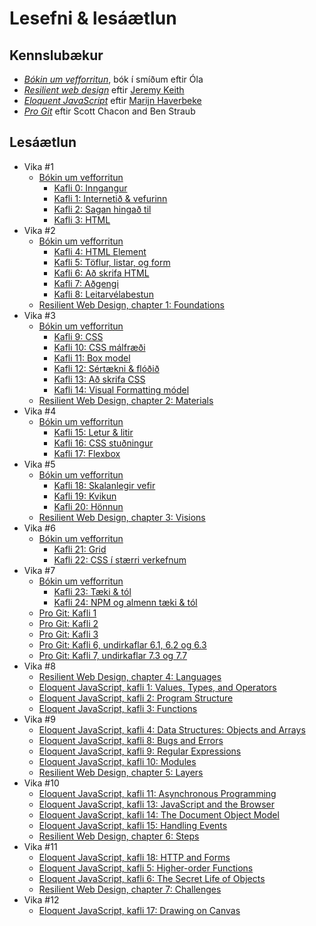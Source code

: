 # Lesefni & lesáætlun

## Kennslubækur

* [_Bókin um vefforritun_](https://bok.vefforritun.is), bók í smíðum eftir Óla
* [_Resilient web design_](https://resilientwebdesign.com/) eftir [Jeremy Keith](https://adactio.com/)
* [_Eloquent JavaScript_](http://eloquentjavascript.net/) eftir [Marijn Haverbeke](https://marijnhaverbeke.nl/)
* [_Pro Git_](https://git-scm.com/book/en/v2) eftir Scott Chacon and Ben Straub

## Lesáætlun

* Vika #1
  * [Bókin um vefforritun](https://bok.vefforritun.is/)
    * [Kafli 0: Inngangur](https://bok.vefforritun.is/00.inngangur.html)
    * [Kafli 1: Internetið & vefurinn](https://bok.vefforritun.is/01.internetid.html)
    * [Kafli 2: Sagan hingað til](https://bok.vefforritun.is/02.saga.html)
    * [Kafli 3: HTML](https://bok.vefforritun.is/03.html.html)
* Vika #2
  * [Bókin um vefforritun](https://bok.vefforritun.is/)
    * [Kafli 4: HTML Element](https://bok.vefforritun.is/04.element.html)
    * [Kafli 5: Töflur, listar, og form](https://bok.vefforritun.is/05.toflur-listar-form.html)
    * [Kafli 6: Að skrifa HTML](https://bok.vefforritun.is/06.ad-skrifa-html.html)
    * [Kafli 7: Aðgengi](https://bok.vefforritun.is/07.adgengi.html)
    * [Kafli 8: Leitarvélabestun](https://bok.vefforritun.is/08.seo.html)
  * [Resilient Web Design, chapter 1: Foundations](https://resilientwebdesign.com/chapter1/)
* Vika #3
  * [Bókin um vefforritun](https://bok.vefforritun.is/)
    * [Kafli 9: CSS](https://bok.vefforritun.is/09.css.html)
    * [Kafli 10: CSS málfræði](https://bok.vefforritun.is/10.css-malfraedi.html)
    * [Kafli 11: Box model](https://bok.vefforritun.is/11.css-box-model.html)
    * [Kafli 12: Sértækni & flóðið](https://bok.vefforritun.is/12.css-specifity-cascade.html)
    * [Kafli 13: Að skrifa CSS](https://bok.vefforritun.is/13.css-best-practices.html)
    * [Kafli 14: Visual Formatting módel](https://bok.vefforritun.is/14.visual-formatting.html)
  * [Resilient Web Design, chapter 2: Materials](https://resilientwebdesign.com/chapter2/)
* Vika #4
  * [Bókin um vefforritun](https://bok.vefforritun.is/)
    * [Kafli 15: Letur & litir](https://bok.vefforritun.is/12.css-letur-litir.html)
    * [Kafli 16: CSS stuðningur](https://bok.vefforritun.is/13.css-studningur.html)
    * [Kafli 17: Flexbox](https://bok.vefforritun.is/14.css-flexbox.html)
* Vika #5
  * [Bókin um vefforritun](https://bok.vefforritun.is/)
    * [Kafli 18: Skalanlegir vefir](https://bok.vefforritun.is/18.skalanlegir.html)
    * [Kafli 19: Kvikun](https://bok.vefforritun.is/19.kvikun.html)
    * [Kafli 20: Hönnun](https://bok.vefforritun.is/20.honnun.html)
  * [Resilient Web Design, chapter 3: Visions](https://resilientwebdesign.com/chapter3/)
* Vika #6
  * [Bókin um vefforritun](https://bok.vefforritun.is/)
    * [Kafli 21: Grid](https://bok.vefforritun.is/212.grid.html)
    * [Kafli 22: CSS í stærri verkefnum](https://bok.vefforritun.is/22.css-verkefni.html)
* Vika #7
  * [Bókin um vefforritun](https://bok.vefforritun.is/)
    * [Kafli 23: Tæki & tól](https://bok.vefforritun.is/23.taeki-tol.html)
    * [Kafli 24: NPM og almenn tæki & tól](https://bok.vefforritun.is/24.npm-taeki-tol.html)
  * [Pro Git: Kafli 1](https://git-scm.com/book/en/v2/Getting-Started-About-Version-Control)
  * [Pro Git: Kafli 2](https://git-scm.com/book/en/v2/Git-Basics-Getting-a-Git-Repository)
  * [Pro Git: Kafli 3](https://git-scm.com/book/en/v2/Git-Branching-Branches-in-a-Nutshell)
  * [Pro Git: Kafli 6, undirkaflar 6.1, 6.2 og 6.3](https://git-scm.com/book/en/v2/GitHub-Account-Setup-and-Configuration)
  * [Pro Git: Kafli 7, undirkaflar 7.3 og 7.7](https://git-scm.com/book/en/v2/Git-Tools-Stashing-and-Cleaning)
* Vika #8
  * [Resilient Web Design, chapter 4: Languages](https://resilientwebdesign.com/chapter4/)
  * [Eloquent JavaScript, kafli 1: Values, Types, and Operators](https://eloquentjavascript.net/01_values.html)
  * [Eloquent JavaScript, kafli 2: Program Structure](https://eloquentjavascript.net/02_program_structure.html)
  * [Eloquent JavaScript, kafli 3: Functions](https://eloquentjavascript.net/03_functions.html)
* Vika #9
  * [Eloquent JavaScript, kafli 4: Data Structures: Objects and Arrays](https://eloquentjavascript.net/04_data.html)
  * [Eloquent JavaScript, kafli 8: Bugs and Errors](https://eloquentjavascript.net/08_error.html)
  * [Eloquent JavaScript, kafli 9: Regular Expressions](https://eloquentjavascript.net/09_regexp.html)
  * [Eloquent JavaScript, kafli 10: Modules](https://eloquentjavascript.net/10_modules.html)
  * [Resilient Web Design, chapter 5: Layers](https://resilientwebdesign.com/chapter5/)
* Vika #10
  * [Eloquent JavaScript, kafli 11: Asynchronous Programming](https://eloquentjavascript.net/11_async.html)
  * [Eloquent JavaScript, kafli 13: JavaScript and the Browser](https://eloquentjavascript.net/13_browser.html)
  * [Eloquent JavaScript, kafli 14: The Document Object Model](https://eloquentjavascript.net/14_dom.html)
  * [Eloquent JavaScript, kafli 15: Handling Events](https://eloquentjavascript.net/15_event.html)
  * [Resilient Web Design, chapter 6: Steps](https://resilientwebdesign.com/chapter6/)
* Vika #11
  * [Eloquent JavaScript, kafli 18: HTTP and Forms](https://eloquentjavascript.net/18_http.html)
  * [Eloquent JavaScript, kafli 5: Higher-order Functions](https://eloquentjavascript.net/05_higher_order.html)
  * [Eloquent JavaScript, kafli 6: The Secret Life of Objects](https://eloquentjavascript.net/06_object.html)
  * [Resilient Web Design, chapter 7: Challenges](https://resilientwebdesign.com/chapter7/)
* Vika #12
  * [Eloquent JavaScript, kafli 17: Drawing on Canvas](https://eloquentjavascript.net/17_canvas.html)

